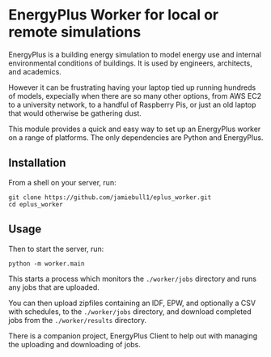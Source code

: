 # EnergyPlus Worker for local or remote simulations

EnergyPlus is a building energy simulation to model energy use and internal
environmental conditions of buildings. It is used by engineers, architects, and
academics.

However it can be frustrating having your laptop tied up running hundreds of
models, expecially when there are so many other options, from AWS EC2 to a
university network, to a handful of Raspberry Pis, or just an old laptop that
would otherwise be gathering dust.

This module provides a quick and easy way to set up an EnergyPlus worker on
a range of platforms. The only dependencies are Python and EnergyPlus.

## Installation

From a shell on your server, run:

```
git clone https://github.com/jamiebull1/eplus_worker.git
cd eplus_worker
```

## Usage

Then to start the server, run:

```python -m worker.main```

This starts a process which monitors the `./worker/jobs` directory and runs
any jobs that are uploaded.

You can then upload zipfiles containing an IDF, EPW, and optionally a CSV with
schedules, to the `./worker/jobs` directory, and download completed jobs from
the `./worker/results` directory.

There is a companion project, EnergyPlus Client to help out with managing the
uploading and downloading of jobs.
